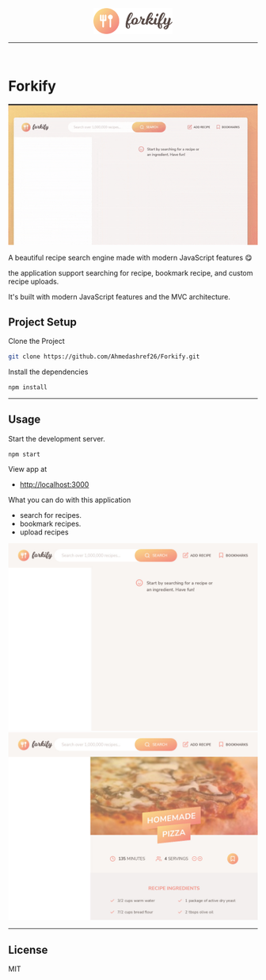<div align="center" id="top"> 
  <img src="src/img/logo.png" alt="logo" width="160" />
</div>

<hr>
<br>

# Forkify

[![Forkify](./src/img/g1.gif)](./src/img/g1.gif)

A beautiful recipe search engine made with modern JavaScript features 😋 

the application support searching for recipe, bookmark recipe, and custom recipe uploads.

It's built with modern JavaScript features and the MVC architecture.

## Project Setup

Clone the Project 
```bash
git clone https://github.com/Ahmedashref26/Forkify.git
``` 
Install the dependencies 
```bash
npm install
```

---
## Usage

Start the development server.

```bash
npm start
```

View app at

- [http://localhost:3000](http://localhost:3000)

What you can do with this application

- search for recipes.
- bookmark recipes.
- upload recipes

[![Forkify](./src/img/p2.jpg)](./src/img/p2.jpg)
[![Forkify](./src/img/p1.jpg)](./src/img/p1.jpg)

---
## License

MIT
